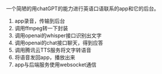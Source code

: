一个简陋的用chatGPT的能力进行英语口语联系的app和它的后台。

1. app录音，传输到后台
2. 调用ffmpeg转一下封装
3. 调用openai的whisper接口识别出文字
4. 调用openai的chat接口聊天，得到应答
5. 调用腾讯云TTS服务将文字转语音
6. 将语音发回app，播放出来
7. app与后端服务使用websocket通信